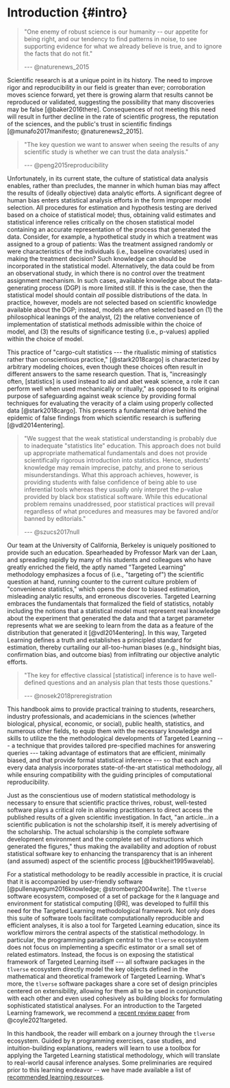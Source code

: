 # Introduction {#intro}

<!--

test shortbox



test VT1

-->

> "One enemy of robust science is our humanity -- our appetite for
> being right, and our tendency to find patterns in noise, to see supporting
> evidence for what we already believe is true, and to ignore the facts that do
> not fit."
>
> --- @naturenews_2015

Scientific research is at a unique point in its history. The need to improve
rigor and reproducibility in our field is greater than ever; corroboration moves
science forward, yet there is growing alarm that results cannot be reproduced or
validated, suggesting the possibility that many discoveries may be false
[@baker2016there]. Consequences of not meeting this need will result in further
decline in the rate of scientific progress, the reputation of the sciences, and
the public's trust in scientific findings [@munafo2017manifesto;
@naturenews2_2015].

> "The key question we want to answer when seeing the results of any scientific
> study is whether we can trust the data analysis."
>
> --- @peng2015reproducibility

Unfortunately, in its current state, the culture of statistical data analysis
enables, rather than precludes, the manner in which human bias may affect the
results of (ideally objective) data analytic efforts. A significant degree of
human bias enters statistical analysis efforts in the form improper model
selection. All procedures for estimation and hypothesis testing are derived
based on a choice of statistical model; thus, obtaining valid estimates and
statistical inference relies critically on the chosen statistical model
containing an accurate representation of the process that generated the data.
Consider, for example, a hypothetical study in which a treatment was assigned to
a group of patients: Was the treatment assigned randomly or were characteristics
of the individuals (i.e., baseline covariates) used in making the treatment
decision? Such knowledge can should be incorporated in the statistical model.
Alternatively, the data could be from an observational study, in which there is
no control over the treatment assignment mechanism. In such cases, available
knowledge about the data-generating process (DGP) is more limited still.  If
this is the case, then the statistical model should contain *all* possible
distributions of the data. In practice, however, models are not selected based
on scientific knowledge available about the DGP; instead, models are often
selected based on (1) the philosophical leanings of the analyst, (2) the
relative convenience of implementation of statistical methods admissible within
the choice of model, and (3) the results of significance testing (i.e.,
p-values) applied within the choice of model.

This practice of "cargo-cult statistics --- the ritualistic miming of statistics
rather than conscientious practice," [@stark2018cargo] is characterized by
arbitrary modeling choices, even though these choices often result in different
answers to the same research question.  That is, "increasingly often,
[statistics] is used instead to aid and abet weak science, a role it can perform
well when used mechanically or ritually," as opposed to its original purpose of
safeguarding against weak science by providing formal techniques for evaluating
the veracity of a claim using properly collected data [@stark2018cargo]. This
presents a fundamental drive behind the epidemic of false findings from which
scientific research is suffering [@vdl2014entering].

> "We suggest that the weak statistical understanding is probably due to
> inadequate "statistics lite" education. This approach does not build up
> appropriate mathematical fundamentals and does not provide scientifically
> rigorous introduction into statistics. Hence, students' knowledge may remain
> imprecise, patchy, and prone to serious misunderstandings. What this approach
> achieves, however, is providing students with false confidence of being able
> to use inferential tools whereas they usually only interpret the p-value
> provided by black box statistical software. While this educational problem
> remains unaddressed, poor statistical practices will prevail regardless of
> what procedures and measures may be favored and/or banned by editorials."
>
> --- @szucs2017null

Our team at the University of California, Berkeley is uniquely positioned to
provide such an education. Spearheaded by Professor Mark van der Laan, and
spreading rapidly by many of his students and colleagues who have greatly
enriched the field, the aptly named "Targeted Learning" methodology emphasizes a
focus of (i.e., "targeting of") the scientific question at hand, running counter
to the current culture problem of "convenience statistics," which opens the door
to biased estimation, misleading analytic results, and erroneous discoveries.
Targeted Learning embraces the fundamentals that formalized the field of
statistics, notably including the notions that a statistical model must
represent real knowledge about the experiment that generated the data and that a
target parameter represents what we are seeking to learn from the data as a
feature of the distribution that generated it [@vdl2014entering]. In this way,
Targeted Learning defines a truth and establishes a principled standard for
estimation, thereby curtailing our all-too-human biases (e.g., hindsight bias,
confirmation bias, and outcome bias) from infiltrating our objective analytic
efforts.

> "The key for effective classical [statistical] inference is to have
> well-defined questions and an analysis plan that tests those questions."
>
> --- @nosek2018preregistration

This handbook aims to provide practical training to students, researchers,
industry professionals, and academicians in the sciences (whether biological,
physical, economic, or social), public health, statistics, and numerous other
fields, to equip them with the necessary knowledge and skills to utilize the the
methodological developments of Targeted Learning --- a technique that provides
tailored pre-specified machines for answering queries --- taking advantage of
estimators that are efficient, minimally biased, and that provide formal
statistical inference --- so that each and every data analysis incorporates
state-of-the-art statistical methodology, all while ensuring compatibility with
the guiding principles of computational reproducibility.

Just as the conscientious use of modern statistical methodology is necessary to
ensure that scientific practice thrives, robust, well-tested software plays a
critical role in allowing practitioners to direct access the published results
of a given scientific investigation.  In fact, "an article...in a scientific
publication is not the scholarship itself, it is merely advertising of the
scholarship. The actual scholarship is the complete software development
environment and the complete set of instructions which generated the figures,"
thus making the availability and adoption of robust statistical software key to
enhancing the transparency that is an inherent (and assumed) aspect of the
scientific process [@buckheit1995wavelab].

For a statistical methodology to be readily accessible in practice, it is
crucial that it is accompanied by user-friendly software
[@pullenayegum2016knowledge; @stromberg2004write]. The `tlverse` software
ecosystem, composed of a set of package for the `R` language and environment for
statistical computing [@R], was developed to fulfill this need for the Targeted
Learning methodological framework. Not only does this suite of software tools
facilitate computationally reproducible and efficient analyses, it is also a
tool for Targeted Learning education, since its workflow mirrors the central
aspects of the statistical methodology. In particular, the programming paradigm
central to the `tlverse` ecosystem does not focus on implementing a specific
estimator or a small set of related estimators. Instead, the focus is on
exposing the statistical framework of Targeted Learning itself --- all software
packages in the `tlverse` ecosystem directly model the key objects defined in
the mathematical and theoretical framework of Targeted Learning. What's more,
the `tlverse` software packages share a core set of design principles centered
on extensibility, allowing for them all to be used in conjunction with each
other and even used cohesively as building blocks for formulating sophisticated
statistical analyses. For an introduction to the Targeted Learning framework, we
recommend a [recent review paper](https://arxiv.org/abs/2006.07333) from
@coyle2021targeted.

In this handbook, the reader will embark on a journey through the `tlverse`
ecosystem. Guided by `R` programming exercises, case studies, and
intuition-building explanations, readers will learn to use a toolbox for
applying the Targeted Learning statistical methodology, which will translate to
real-world causal inference analyses. Some preliminaries are required prior to
this learning endeavor -- we have made available a list of [recommended learning
resources](#learn).
